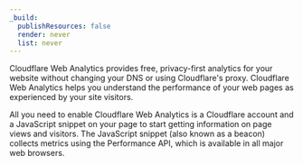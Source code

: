 ```yaml
---
_build:
  publishResources: false
  render: never
  list: never
---
```


Cloudflare Web Analytics provides free, privacy-first analytics for your website without changing your DNS or using Cloudflare's proxy. Cloudflare Web Analytics helps you understand the performance of your web pages as experienced by your site visitors.

All you need to enable Cloudflare Web Analytics is a Cloudflare account and a JavaScript snippet on your page to start getting information on page views and visitors. The JavaScript snippet (also known as a beacon) collects metrics using the Performance API, which is available in all major web browsers.